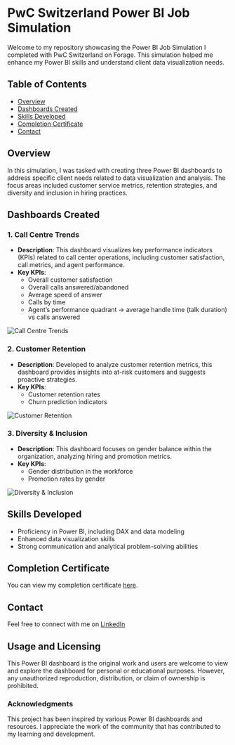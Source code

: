 # PwC Switzerland Power BI Job Simulation

Welcome to my repository showcasing the Power BI Job Simulation I completed with PwC Switzerland on Forage. This simulation helped me enhance my Power BI skills and understand client data visualization needs.

## Table of Contents
- [Overview](#overview)
- [Dashboards Created](#dashboards-created)
- [Skills Developed](#skills-developed)
- [Completion Certificate](#completion-certificate)
- [Contact](#contact)

## Overview

In this simulation, I was tasked with creating three Power BI dashboards to address specific client needs related to data visualization and analysis. The focus areas included customer service metrics, retention strategies, and diversity and inclusion in hiring practices.

## Dashboards Created

### 1. Call Centre Trends
- **Description**: This dashboard visualizes key performance indicators (KPIs) related to call center operations, including customer satisfaction, call metrics, and agent performance.
- **Key KPIs**:
  - Overall customer satisfaction
  - Overall calls answered/abandoned
  - Average speed of answer
  - Calls by time
  - Agent’s performance quadrant -> average handle time (talk duration) vs calls answered

![Call Centre Trends](https://github.com/A-n-j-a-l-i-R-a-w-a-t/Forage-PwC-Power-BI-Internship/blob/main/D1.Call_center_saff_KPI.pbix)

### 2. Customer Retention
- **Description**: Developed to analyze customer retention metrics, this dashboard provides insights into at-risk customers and suggests proactive strategies.
- **Key KPIs**:
  - Customer retention rates
  - Churn prediction indicators

![Customer Retention](https://github.com/A-n-j-a-l-i-R-a-w-a-t/Forage-PwC-Power-BI-Internship/blob/main/D2.Churn_Analysis.pbix)

### 3. Diversity & Inclusion
- **Description**: This dashboard focuses on gender balance within the organization, analyzing hiring and promotion metrics.
- **Key KPIs**:
  - Gender distribution in the workforce
  - Promotion rates by gender

![Diversity & Inclusion](https://github.com/A-n-j-a-l-i-R-a-w-a-t/Forage-PwC-Power-BI-Internship/blob/main/D3.HR_Dashboard.pbix)

## Skills Developed
- Proficiency in Power BI, including DAX and data modeling
- Enhanced data visualization skills
- Strong communication and analytical problem-solving abilities

## Completion Certificate
You can view my completion certificate [here](https://github.com/A-n-j-a-l-i-R-a-w-a-t/Forage-PwC-Power-BI-Internship/blob/main/PwC%20Switzerland_Power%20BI%20Virtual%20Case%20Experience.pdf).

## Contact
Feel free to connect with me on [LinkedIn](https://www.linkedin.com/in/anjali-rawat-172617155/)

## Usage and Licensing

This Power BI dashboard is the original work and users are welcome to view and explore the dashboard for personal or educational purposes. However, any unauthorized reproduction, distribution, or claim of ownership is prohibited.

### Acknowledgments
This project has been inspired by various Power BI dashboards and resources. I appreciate the work of the community that has contributed to my learning and development.
